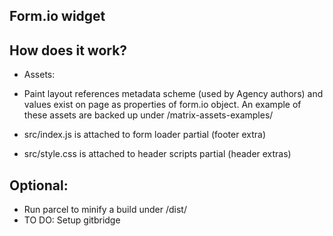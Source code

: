 ## Form.io widget

## How does it work?

- Assets:

- Paint layout references metadata scheme (used by Agency authors) and values exist on page as properties of form.io object. An example of these assets are backed up under /matrix-assets-examples/
- src/index.js is attached to form loader partial (footer extra)
- src/style.css is attached to header scripts partial (header extras)

## Optional:

- Run parcel to minify a build under /dist/
- TO DO: Setup gitbridge
